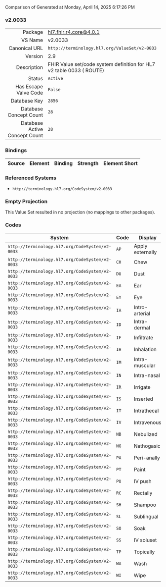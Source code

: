 Comparison of 
Generated at Monday, April 14, 2025 6:17:26 PM

### v2.0033

|      |     |
| ---: | --- |
| Package | hl7.fhir.r4.core@4.0.1 |
| VS Name | v2.0033 |
| Canonical URL | `http://terminology.hl7.org/ValueSet/v2-0033` |
| Version | 2.9 |
| Description | FHIR Value set/code system definition for HL7 v2 table 0033 ( ROUTE) |
| Status | `Active` |
| Has Escape Valve Code | `False` |
| Database Key | `2856` |
| Database Concept Count | `28` |
| Database Active Concept Count | `28` |
### Bindings

| Source | Element | Binding | Strength | Element Short |
| ------ | ------- | ------- | -------- | ------------- |

### Referenced Systems

* `http://terminology.hl7.org/CodeSystem/v2-0033`
### Empty Projection

This Value Set resulted in no projection (no mappings to other packages).

### Codes

| System | Code | Display |
| ------ | ---- | ------- |
| `http://terminology.hl7.org/CodeSystem/v2-0033` | `AP` | Apply externally |
| `http://terminology.hl7.org/CodeSystem/v2-0033` | `CH` | Chew |
| `http://terminology.hl7.org/CodeSystem/v2-0033` | `DU` | Dust |
| `http://terminology.hl7.org/CodeSystem/v2-0033` | `EA` | Ear |
| `http://terminology.hl7.org/CodeSystem/v2-0033` | `EY` | Eye |
| `http://terminology.hl7.org/CodeSystem/v2-0033` | `IA` | Intro-arterial |
| `http://terminology.hl7.org/CodeSystem/v2-0033` | `ID` | Intra-dermal |
| `http://terminology.hl7.org/CodeSystem/v2-0033` | `IF` | Infiltrate |
| `http://terminology.hl7.org/CodeSystem/v2-0033` | `IH` | Inhalation |
| `http://terminology.hl7.org/CodeSystem/v2-0033` | `IM` | Intra-muscular |
| `http://terminology.hl7.org/CodeSystem/v2-0033` | `IN` | Intra-nasal |
| `http://terminology.hl7.org/CodeSystem/v2-0033` | `IR` | Irrigate |
| `http://terminology.hl7.org/CodeSystem/v2-0033` | `IS` | Inserted |
| `http://terminology.hl7.org/CodeSystem/v2-0033` | `IT` | Intrathecal |
| `http://terminology.hl7.org/CodeSystem/v2-0033` | `IV` | Intravenous |
| `http://terminology.hl7.org/CodeSystem/v2-0033` | `NB` | Nebulized |
| `http://terminology.hl7.org/CodeSystem/v2-0033` | `NG` | Nathogasic |
| `http://terminology.hl7.org/CodeSystem/v2-0033` | `PA` | Peri-anally |
| `http://terminology.hl7.org/CodeSystem/v2-0033` | `PT` | Paint |
| `http://terminology.hl7.org/CodeSystem/v2-0033` | `PU` | IV push |
| `http://terminology.hl7.org/CodeSystem/v2-0033` | `RC` | Rectally |
| `http://terminology.hl7.org/CodeSystem/v2-0033` | `SH` | Shampoo |
| `http://terminology.hl7.org/CodeSystem/v2-0033` | `SL` | Sublingual |
| `http://terminology.hl7.org/CodeSystem/v2-0033` | `SO` | Soak |
| `http://terminology.hl7.org/CodeSystem/v2-0033` | `SS` | IV soluset |
| `http://terminology.hl7.org/CodeSystem/v2-0033` | `TP` | Topically |
| `http://terminology.hl7.org/CodeSystem/v2-0033` | `WA` | Wash |
| `http://terminology.hl7.org/CodeSystem/v2-0033` | `WI` | Wipe |
